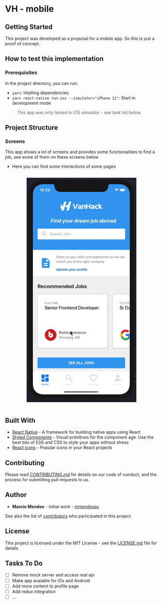 # VH - mobile

## Getting Started

This project was developed as a proposal for a mobile app. So this is just a proof of concept.

## How to test this implementation

### Prerequisites

In the project directory, you can run:

- `yarn`: Intalling dependencies
- `yarn react-native run-ios --simulator="iPhone 11"`: Start in development mode

> This app was only tested in iOS simulator - see task list below

## Project Structure

### Screens

This app shows a lot of screens and provides some functionalities to find a job, see some of them on these screens below

- Here you can find some interactions of some pages

<div align="center">
 <img alt="preview" src=".github/assets/vh-mobile.gif" style="margin: 15px" />
</div>

<!-- ![](.github/assets/vh-mobile.gif) -->

## Built With

- [React Native](https://reactnative.dev/) - A framework for building native apps using React
- [Styled Components](https://www.styled-components.com/) - Visual primitives for the component age. Use the best bits of ES6 and CSS to style your apps without stress
- [React Icons](https://react-icons.netlify.com/#/) - Popular icons in your React projects

## Contributing

Please read [CONTRIBUTING.md](https://gist.github.com/PurpleBooth/b24679402957c63ec426) for details on our code of conduct, and the process for submitting pull requests to us.

## Author

- **Marcio Mendes** - Initial work - [mmendesas](https://github.com/mmendesas)

See also the list of [contributors](https://github.com/mmendesas/vh_mobapp/contributors) who participated in this project.

## License

This project is licensed under the MIT License - see the [LICENSE.md](LICENSE.md) file for details

## Tasks To Do

- [ ] Remove mock server and access real api
- [ ] Make app avaiable for iOs and Android
- [ ] Add more content to profile page
- [ ] Add redux integration
- [ ] ...
